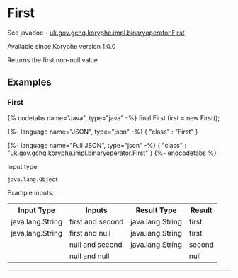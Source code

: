 # First
See javadoc - [uk.gov.gchq.koryphe.impl.binaryoperator.First](ref://../../javadoc/koryphe/uk/gov/gchq/koryphe/impl/binaryoperator/First.html)

Available since Koryphe version 1.0.0

Returns the first non-null value

## Examples

### First


{% codetabs name="Java", type="java" -%}
final First first = new First();

{%- language name="JSON", type="json" -%}
{
  "class" : "First"
}

{%- language name="Full JSON", type="json" -%}
{
  "class" : "uk.gov.gchq.koryphe.impl.binaryoperator.First"
}
{%- endcodetabs %}

Input type:

```
java.lang.Object
```

Example inputs:
<table style="display: block;">
<tr><th>Input Type</th><th>Inputs</th><th>Result Type</th><th>Result</th></tr>
<tr><td>java.lang.String</td><td>first and second</td><td>java.lang.String</td><td>first</td></tr>
<tr><td>java.lang.String</td><td>first and null</td><td>java.lang.String</td><td>first</td></tr>
<tr><td></td><td>null and second</td><td>java.lang.String</td><td>second</td></tr>
<tr><td></td><td>null and null</td><td></td><td>null</td></tr>
</table>

-----------------------------------------------

